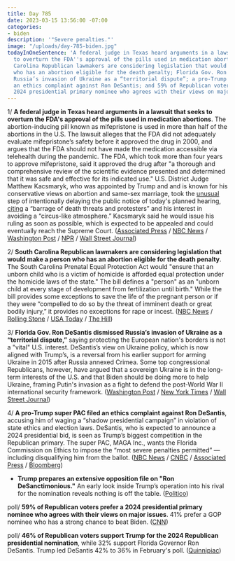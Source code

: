 ```yaml
---
title: Day 785
date: 2023-03-15 13:56:00 -07:00
categories:
- biden
description: '"Severe penalties."'
image: "/uploads/day-785-biden.jpg"
todayInOneSentence: 'A federal judge in Texas heard arguments in a lawsuit that seeks
  to overturn the FDA''s approval of the pills used in medication abortions; South
  Carolina Republican lawmakers are considering legislation that would make a person
  who has an abortion eligible for the death penalty; Florida Gov. Ron DeSantis dismissed
  Russia’s invasion of Ukraine as a “territorial dispute”; a pro-Trump super PAC filed
  an ethics complaint against Ron DeSantis; and 59% of Republican voters prefer a
  2024 presidential primary nominee who agrees with their views on major issues. '
---
```


1/ **A federal judge in Texas heard arguments in a lawsuit that seeks to overturn the FDA's approval of the pills used in medication abortions**. The abortion-inducing pill known as mifepristone is used in more than half of the abortions in the U.S. The lawsuit alleges that the FDA did not adequately evaluate mifepristone’s safety before it approved the drug in 2000, and argues that the FDA should not have made the medication accessible via telehealth during the pandemic. The FDA, which took more than four years to approve mifepristone, said it approved the drug after "a thorough and comprehensive review of the scientific evidence presented and determined that it was safe and effective for its indicated use." U.S. District Judge Matthew Kacsmaryk, who was appointed by Trump and and is known for his conservative views on abortion and same-sex marriage, took the [unusual](https://www.washingtonpost.com/politics/2023/03/14/kacsmaryk-transcript-abortion-pill/) step of intentionally delaying the public notice of today's planned hearing, [citing](https://talkingpointsmemo.com/news/judge-kacsmaryk-mifepristone-abortion-secret) a “barrage of death threats and protesters” and his interest in avoiding a “circus-like atmosphere.” Kacsmaryk said he would issue his ruling as soon as possible, which is expected to be appealed and could eventually reach the Supreme Court. ([Associated Press](https://apnews.com/article/abortion-pill-texas-fda-roe-wade-5306714113f3be4233a9e11a84a992aa) / [NBC News](https://www.nbcnews.com/news/us-news/abortion-pill-case-texas-judge-consider-halting-access-rcna74769) / [Washington Post](https://www.washingtonpost.com/national-security/2023/03/15/texas-judge-abortion-pill-mifepristone-fda/) / [NPR](https://www.npr.org/2023/03/15/1163670457/abortion-pill-kacsmaryk-mifepristone-texas) / [Wall Street Journal](https://www.wsj.com/articles/federal-judge-to-hear-abortion-pill-arguments-in-texas-case-2c07e989?mod=hp_lista_pos2))

2/ **South Carolina Republican lawmakers are considering legislation that would make a person who has an abortion eligible for the death penalty**. The South Carolina Prenatal Equal Protection Act would "ensure that an unborn child who is a victim of homicide is afforded equal protection under the homicide laws of the state." The bill defines a "person" as an "unborn child at every stage of development from fertilization until birth." While the bill provides some exceptions to save the life of the pregnant person or if they were “compelled to do so by the threat of imminent death or great bodily injury,” it provides no exceptions for rape or incest. ([NBC News](https://www.nbcnews.com/politics/politics-news/sc-republicans-propose-bill-subject-women-abortions-death-penalty-rcna75060) / [Rolling Stone](https://www.rollingstone.com/politics/politics-features/south-carolina-death-penalty-abortion-1234695566/) / [USA Today](https://www.usatoday.com/story/news/politics/2023/03/14/south-carolina-bill-abortion-death-penalty/11471997002/) / [The Hill](https://thehill.com/homenews/state-watch/3898383-south-carolina-gop-lawmakers-propose-death-penalty-for-women-who-have-abortions/))

3/ **Florida Gov. Ron DeSantis dismissed Russia’s invasion of Ukraine as a “territorial dispute,”** saying protecting the European nation's borders is not a "vital" U.S. interest. DeSantis’s view on Ukraine policy, which is now aligned with Trump’s, is a reversal from his earlier support for arming Ukraine in 2015 after Russia annexed Crimea. Some top congressional Republicans, however, have argued that a sovereign Ukraine is in the long-term interests of the U.S. and that Biden should be doing more to help Ukraine, framing Putin's invasion as a fight to defend the post-World War II international security framework. ([Washington Post](https://www.washingtonpost.com/politics/2023/03/14/trump-desantis-ukraine/) / [New York Times](https://www.nytimes.com/2023/03/13/us/politics/ron-desantis-ukraine-tucker-carlson.html) / [Wall Street Journal](https://www.wsj.com/articles/desantis-calls-u-s-support-of-ukraine-distraction-from-more-vital-interests-2f3cc0ea?mod=djemalertNEWS))

4/ **A pro-Trump super PAC filed an ethics complaint against Ron DeSantis**, accusing him of waging a “shadow presidential campaign” in violation of state ethics and election laws. DeSantis, who is expected to announce a 2024 presidential bid, is seen as Trump’s biggest competition in the Republican primary. The super PAC, MAGA Inc., wants the Florida Commission on Ethics to impose the “most severe penalties permitted” — including disqualifying him from the ballot. ([NBC News](https://www.nbcnews.com/politics/2024-election/ron-desantis-hit-ethics-complaint-trump-super-pac-rcna74977) / [CNBC](https://www.cnbc.com/2023/03/15/trump-super-pac-accuses-ron-desantis-of-ethics-violations.html) / [Associated Press](https://apnews.com/article/trump-desantis-ethics-complaint-2024-presidential-campaign-e887199fb9f63ef2051295eced5068ce) / [Bloomberg](https://www.bloomberg.com/news/articles/2023-03-15/trump-super-pac-chief-lodges-ethics-complaint-against-desantis?sref=MIBMEEoj))

* **Trump prepares an extensive opposition file on "Ron DeSanctimonious."** An early look inside Trump’s operation into his rival for the nomination reveals nothing is off the table. ([Politico](https://www.politico.com/news/2023/03/15/trump-opposition-file-desantis-00087081))

poll/ **59% of Republican voters prefer a 2024 presidential primary nominee who agrees with their views on major issues**. 41% prefer a GOP nominee who has a strong chance to beat Biden. ([CNN](https://www.cnn.com/2023/03/14/politics/cnn-poll-republicans-2024-nominee/))

poll/ **46% of Republican voters support Trump for the 2024 Republican presidential nomination**, while 32% support Florida Governor Ron DeSantis. Trump led DeSantis 42% to 36% in February's poll. ([Quinnipiac](https://poll.qu.edu/poll-release?releaseid=3869))
